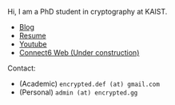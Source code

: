 Hi, I am a PhD student in cryptography at KAIST.

- [Blog](https://blog.encrypted.gg/)
- [Resume](https://encrypted.gg/resume/resume_smc.pdf)
- [Youtube](https://www.youtube.com/@BaaaaaaaaaaaaaaaaaaaaarkingDog)
- [Connect6 Web (Under construction)](http://connect6.encrypted.gg/)

Contact:

- (Academic) `encrypted.def (at) gmail.com`
- (Personal) `admin (at) encrypted.gg`
